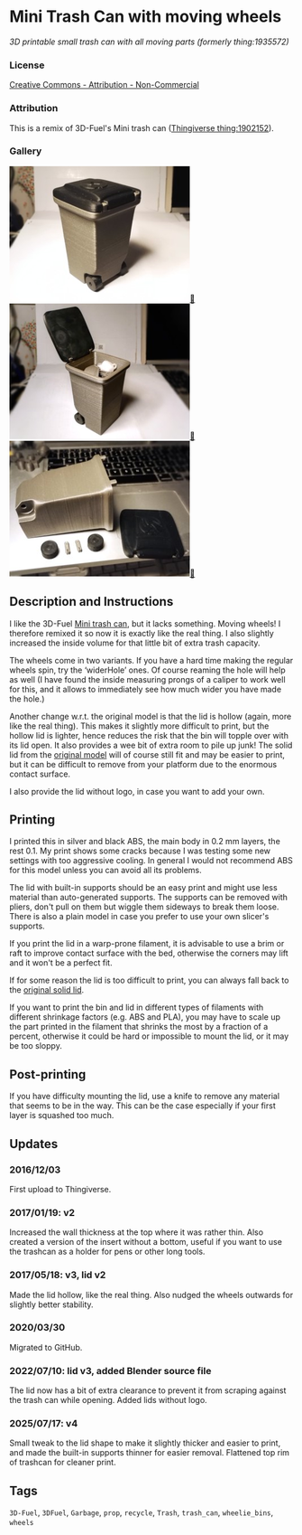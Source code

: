 # Mini Trash Can with moving wheels
*3D printable small trash can with all moving parts (formerly thing:1935572)*

### License
[Creative Commons - Attribution - Non-Commercial](https://creativecommons.org/licenses/by-nc/4.0/)

### Attribution
This is a remix of 3D-Fuel's Mini trash can ([Thingiverse thing:1902152](https://www.thingiverse.com/thing:1902152)).

### Gallery

![Photo 1](thumbs/trashcan1.jpg)[🔎](images/trashcan1.jpg) ![Photo 2](thumbs/trashcan2.jpg)[🔎](images/trashcan2.jpg) ![Photo 3](thumbs/trashcan3.jpg)[🔎](images/trashcan3.jpg)


## Description and Instructions

I like the 3D-Fuel [Mini trash can](http://www.thingiverse.com/thing:1902152), but it lacks something. Moving wheels! I therefore remixed it so now it is exactly like the real thing.
I also slightly increased the inside volume for that little bit of extra trash capacity.

The wheels come in two variants. If you have a hard time making the regular wheels spin, try the ‘widerHole’ ones. Of course reaming the hole will help as well (I have found the inside measuring prongs of a caliper to work well for this, and it allows to immediately see how much wider you have made the hole.)

Another change w.r.t. the original model is that the lid is hollow (again, more like the real thing). This makes it slightly more difficult to print, but the hollow lid is lighter, hence reduces the risk that the bin will topple over with its lid open. It also provides a wee bit of extra room to pile up junk! The solid lid from the [original model](https://www.thingiverse.com/thing:1902152) will of course still fit and may be easier to print, but it can be difficult to remove from your platform due to the enormous contact surface.

I also provide the lid without logo, in case you want to add your own.


## Printing

I printed this in silver and black ABS, the main body in 0.2 mm layers, the rest 0.1.
My print shows some cracks because I was testing some new settings with too aggressive cooling. In general I would not recommend ABS for this model unless you can avoid all its problems.

The lid with built-in supports should be an easy print and might use less material than auto-generated supports. The supports can be removed with pliers, don't pull on them but wiggle them sideways to break them loose. There is also a plain model in case you prefer to use your own slicer's supports.

If you print the lid in a warp-prone filament, it is advisable to use a brim or raft to improve contact surface with the bed, otherwise the corners may lift and it won't be a perfect fit.

If for some reason the lid is too difficult to print, you can always fall back to the [original solid lid](http://www.thingiverse.com/thing:1902152).

If you want to print the bin and lid in different types of filaments with different shrinkage factors (e.g. ABS and PLA), you may have to scale up the part printed in the filament that shrinks the most by a fraction of a percent, otherwise it could be hard or impossible to mount the lid, or it may be too sloppy.


## Post-printing

If you have difficulty mounting the lid, use a knife to remove any material that seems to be in the way. This can be the case especially if your first layer is squashed too much.


## Updates

### 2016/12/03
First upload to Thingiverse.

### 2017/01/19: v2
Increased the wall thickness at the top where it was rather thin. Also created a version of the insert without a bottom, useful if you want to use the trashcan as a holder for pens or other long tools.

### 2017/05/18: v3, lid v2
Made the lid hollow, like the real thing. Also nudged the wheels outwards for slightly better stability.

### 2020/03/30
Migrated to GitHub.

### 2022/07/10: lid v3, added Blender source file
The lid now has a bit of extra clearance to prevent it from scraping against the trash can while opening. Added lids without logo.

### 2025/07/17: v4
Small tweak to the lid shape to make it slightly thicker and easier to print, and made the built-in supports thinner for easier removal. Flattened top rim of trashcan for cleaner print.


## Tags
`3D-Fuel`, `3DFuel`, `Garbage`, `prop`, `recycle`, `Trash`, `trash_can`, `wheelie_bins`, `wheels`